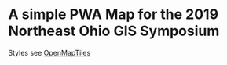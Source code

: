 # A simple PWA Map for the 2019 Northeast Ohio GIS Symposium

Styles see [OpenMapTiles](https://github.com/openmaptiles)